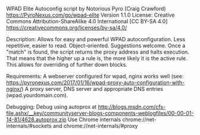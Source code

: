 WPAD Elite Autoconfig script by Notorious Pyro (Craig Crawford)
https://PyroNexus.com/go/wpad-elite
Version 1.1.0
License: Creative Commons Attribution-ShareAlike 4.0 International [CC BY-SA 4.0]
https://creativecommons.org/licenses/by-sa/4.0/


Description:
Allows for easy and powerful WPAD autoconfiguration. Less repetitive, easier to read. Object-oriented. Suggestions welcome.
Once a "match" is found, the script returns the proxy address and halts execution. That means that the higher up a rule is, the
more likely it is the active rule. This allows for overriding of further down blocks.

Requirements:
A webserver configured for wpad, nginx works well (see: https://pyronexus.com/2017/01/16/wpad-proxy-auto-configuration-with-nginx/)
A proxy server, DNS server and appropriate DNS entries (wpad.yourdomain.com).

Debugging:
Debug using autoprox at http://blogs.msdn.com/cfs-file.ashx/__key/communityserver-blogs-components-weblogfiles/00-00-01-14-81/4628.autoprox.zip
Use Chrome internals chrome://net-internals/#sockets and chrome://net-internals/#proxy